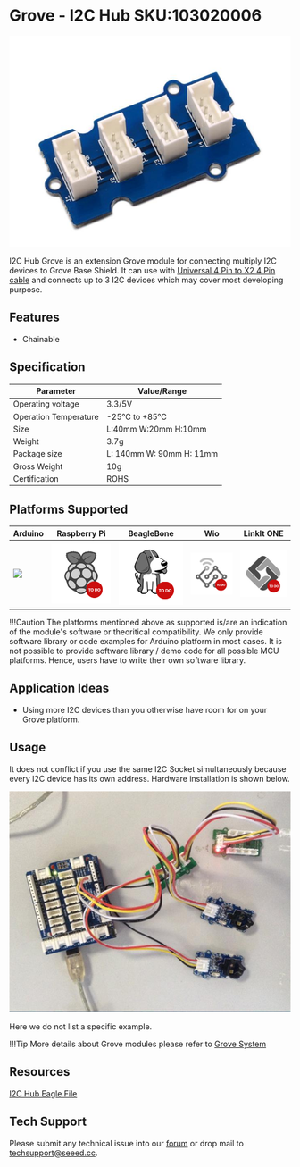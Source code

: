 
# Grove - I2C Hub SKU:103020006


![](https://raw.githubusercontent.com/SeeedDocument/Grove-I2C_Hub/master/img/I2C_hub.jpg)

I2C Hub Grove is an extension Grove module for connecting multiply I2C devices to Grove Base Shield. It can use with [Universal 4 Pin to X2 4 Pin cable](http://www.seeedstudio.com/depot/universal-4-pin-to-x2-4-pin-cable-5-pcs-pack-p-847.html?cPath=178_179) and connects up to 3 I2C devices which may cover most developing purpose.


Features
--------

-   Chainable


## Specification

| Parameter             | Value/Range  |
|-----------------------|--------------|
| Operating voltage     | 3.3/5V       |
| Operation Temperature | -25℃ to +85℃ |
| Size                  | L:40mm W:20mm H:10mm   |
|Weight|3.7g|
|Package size|L: 140mm W: 90mm H: 11mm|
|Gross Weight|10g|
| Certification         | ROHS           |

Platforms Supported
-------------------

| Arduino                                                                                             | Raspberry Pi                                                                                             | BeagleBone                                                                                      | Wio                                                                                               | LinkIt ONE                                                                                         |
|-----------------------------------------------------------------------------------------------------|----------------------------------------------------------------------------------------------------------|-------------------------------------------------------------------------------------------------|---------------------------------------------------------------------------------------------------|----------------------------------------------------------------------------------------------------|
| ![](https://raw.githubusercontent.com/SeeedDocument/wiki_english/master/docs/images/arduino_logo.jpg) | ![](https://raw.githubusercontent.com/SeeedDocument/wiki_english/master/docs/images/raspberry_pi_logo_n.jpg) | ![](https://raw.githubusercontent.com/SeeedDocument/wiki_english/master/docs/images/bbg_logo_n.jpg) | ![](https://raw.githubusercontent.com/SeeedDocument/wiki_english/master/docs/images/wio_logo_n.jpg) | ![](https://raw.githubusercontent.com/SeeedDocument/wiki_english/master/docs/images/linkit_logo_n.jpg) |

!!!Caution
    The platforms mentioned above as supported is/are an indication of the module's software or theoritical compatibility. We only provide software library or code examples for Arduino platform in most cases. It is not possible to provide software library / demo code for all possible MCU platforms. Hence, users have to write their own software library.


Application Ideas
-----------------

-   Using more I2C devices than you otherwise have room for on your Grove platform.

Usage
-----

It does not conflict if you use the same I2C Socket simultaneously because every I2C device has its own address. Hardware installation is shown below.

![](https://raw.githubusercontent.com/SeeedDocument/Grove-I2C_Hub/master/img/I2C_Hub_Connect.jpg)

Here we do not list a specific example.

!!!Tip
    More details about Grove modules please refer to [Grove System](http://wiki.seeedstudio.com/Grove_System/)

Resources
---------

[I2C Hub Eagle File](https://raw.githubusercontent.com/SeeedDocument/Grove-I2C_Hub/master/res/I2C_Hub_Eagle_File.zip)

<!-- This Markdown file was created from http://www.seeedstudio.com/wiki/Grove_-_I2C_Hub -->

## Tech Support
Please submit any technical issue into our [forum](http://forum.seeedstudio.com/) or drop mail to techsupport@seeed.cc. 
